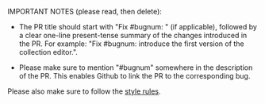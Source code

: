 IMPORTANT NOTES (please read, then delete):

* The PR title should start with "Fix #bugnum: " (if applicable), followed by a clear one-line present-tense summary of the changes introduced in the PR. For example: "Fix #bugnum: introduce the first version of the collection editor.".

* Please make sure to mention "#bugnum" somewhere in the description of the PR. This enables Github to link the PR to the corresponding bug.

Please also make sure to follow the [style rules](https://github.com/oppia/oppia/blob/develop/CONTRIBUTING.md#style-rules).
